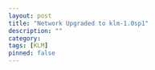 ```yaml
---
layout: post
title: "Network Upgraded to klm-1.0sp1"
description: ""
category: 
tags: [KLM]
pinned: false
---
```

